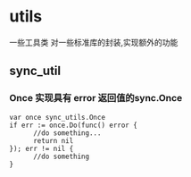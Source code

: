 # utils
一些工具类
对一些标准库的封装,实现额外的功能

## sync_util
### Once 实现具有 error 返回值的sync.Once
```golang
var once sync_utils.Once
if err := once.Do(func() error {
      //do something...
      return nil
}); err != nil {
      //do something
}
```
